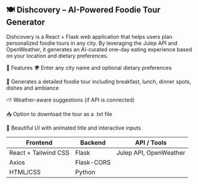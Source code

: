 ## 🍽️ Dishcovery – AI-Powered Foodie Tour Generator
Dishcovery is a React + Flask web application that helps users plan personalized foodie tours in any city. By leveraging the Julep API and OpenWeather, it generates an AI-curated one-day eating experience based on your location and dietary preferences.

🚀 Features
🌍 Enter any city name and optional dietary preferences

🤖 Generates a detailed foodie tour including breakfast, lunch, dinner spots, dishes and ambiance

⛅ Weather-aware suggestions (if API is connected)

📥 Option to download the tour as a .txt file

🎨 Beautiful UI with animated title and interactive inputs



| Frontend             | Backend    | API / Tools                         |
| -------------------- | ---------- | ----------------------------------- |
| React + Tailwind CSS | Flask      | Julep API, OpenWeather              |
| Axios                | Flask-CORS |  
| HTML/CSS             | Python     |                            |


